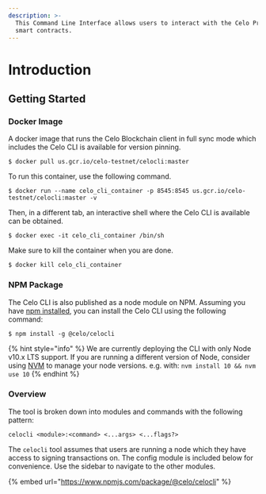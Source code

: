 ```yaml
---
description: >-
  This Command Line Interface allows users to interact with the Celo Protocol
  smart contracts.
---
```


# Introduction

## Getting Started

### Docker Image

A docker image that runs the Celo Blockchain client in full sync mode which includes the Celo CLI is available for version pinning.

`$ docker pull us.gcr.io/celo-testnet/celocli:master`

To run this container, use the following command.

`$ docker run --name celo_cli_container -p 8545:8545 us.gcr.io/celo-testnet/celocli:master -v`

Then, in a different tab, an interactive shell where the Celo CLI is available can be obtained.

`$ docker exec -it celo_cli_container /bin/sh`

Make sure to kill the container when you are done.

`$ docker kill celo_cli_container`

### NPM Package

The Celo CLI is also published as a node module on NPM. Assuming you have [npm installed](https://www.npmjs.com/get-npm), you can install the Celo CLI using the following command:

`$ npm install -g @celo/celocli`

{% hint style="info" %}
We are currently deploying the CLI with only Node v10.x LTS support. If you are running a different version of Node, consider using [NVM](https://github.com/nvm-sh/nvm#installation-and-update) to manage your node versions. e.g. with: `nvm install 10 && nvm use 10`
{% endhint %}

### Overview

The tool is broken down into modules and commands with the following pattern:

`celocli <module>:<command> <...args> <...flags?>`

The `celocli` tool assumes that users are running a node which they have access to signing transactions on. The config module is included below for convenience. Use the sidebar to navigate to the other modules.

{% embed url="https://www.npmjs.com/package/@celo/celocli" %}
